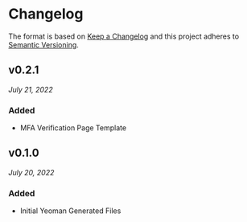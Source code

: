 # Changelog

The format is based on [Keep a Changelog](http://keepachangelog.com/en/1.0.0/)
and this project adheres to [Semantic Versioning](http://semver.org/spec/v2.0.0.html).


v0.2.1
------------------------------
*July 21, 2022*

### Added
- MFA Verification Page Template


v0.1.0
------------------------------
*July 20, 2022*

### Added
- Initial Yeoman Generated Files

